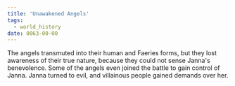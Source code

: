 ```yaml
---
title: 'Unawakened Angels'
tags:
  - world_history
date: 0063-00-00
---
```

The angels transmuted into their human and Faeries forms, but they lost awareness of their true nature, because they could not sense Janna's benevolence. Some of the angels even joined the battle to gain control of Janna. Janna turned to evil, and villainous people gained demands over her.